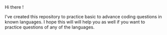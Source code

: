 Hi there !

I've created this repository to practice basic to advance coding questions in known languages.
I hope this will will help you as well if you want to practice questions of any of the languages. 
